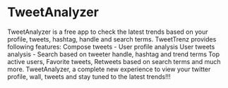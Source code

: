 # TweetAnalyzer
TweetAnalyzer is a free app to check the latest trends based on your profile, tweets, hashtag, handle and search terms.  TweetTrenz provides following features:  Compose tweets - User profile analysis User tweets analysis - Search based on tweeter handle, hashtag and trend terms Top active users, Favorite tweets, Retweets based on search terms and much more. TweetAnalyzer, a complete new experience to view your twitter profile, wall, tweets and stay tuned to the latest trends!!!
